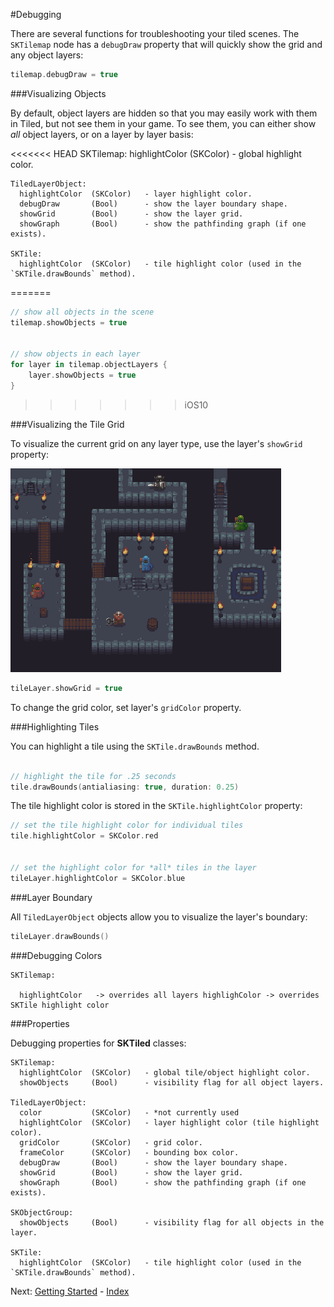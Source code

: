 #Debugging

There are several functions for troubleshooting your tiled scenes. The `SKTilemap` node has a `debugDraw` property that will quickly show the grid and any object layers:

```swift
tilemap.debugDraw = true
```



###Visualizing Objects

By default, object layers are hidden so that you may easily work with them in Tiled, but not see them in your game. To see them, you can either show *all* object layers, or on a layer by layer basis:


<<<<<<< HEAD
    SKTilemap:
      highlightColor  (SKColor)   - global highlight color.
      

    TiledLayerObject:
      highlightColor  (SKColor)   - layer highlight color. 
      debugDraw       (Bool)      - show the layer boundary shape.
      showGrid        (Bool)      - show the layer grid.  
      showGraph       (Bool)      - show the pathfinding graph (if one exists).

    SKTile:
      highlightColor  (SKColor)   - tile highlight color (used in the `SKTile.drawBounds` method).
=======
```swift
// show all objects in the scene
tilemap.showObjects = true


// show objects in each layer
for layer in tilemap.objectLayers {
    layer.showObjects = true
}
```
>>>>>>> iOS10

###Visualizing the Tile Grid

To visualize the current grid on any layer type, use the layer's `showGrid` property:


![Show Grid](../swift/img/showGrid.gif)


```swift
tileLayer.showGrid = true
```

To change the grid color, set layer's `gridColor` property.



###Highlighting Tiles

You can highlight a tile using the `SKTile.drawBounds` method. 

```swift

// highlight the tile for .25 seconds
tile.drawBounds(antialiasing: true, duration: 0.25)
```

The tile highlight color is stored in the `SKTile.highlightColor` property:

```swift
// set the tile highlight color for individual tiles
tile.highlightColor = SKColor.red


// set the highlight color for *all* tiles in the layer 
tileLayer.highlightColor = SKColor.blue
```

###Layer Boundary

All `TiledLayerObject` objects allow you to visualize the layer's boundary: 

```swift
tileLayer.drawBounds()
```


###Debugging Colors

    SKTilemap:

      highlightColor   -> overrides all layers highlighColor -> overrides SKTile highlight color

###Properties


Debugging properties for **SKTiled** classes:

    SKTilemap:
      highlightColor  (SKColor)   - global tile/object highlight color.
      showObjects     (Bool)      - visibility flag for all object layers.  
      
    TiledLayerObject:
      color           (SKColor)   - *not currently used
      highlightColor  (SKColor)   - layer highlight color (tile highlight color). 
      gridColor       (SKColor)   - grid color.
      frameColor      (SKColor)   - bounding box color.
      debugDraw       (Bool)      - show the layer boundary shape.
      showGrid        (Bool)      - show the layer grid.  
      showGraph       (Bool)      - show the pathfinding graph (if one exists).
    
    SKObjectGroup:
      showObjects     (Bool)      - visibility flag for all objects in the layer.
    
    SKTile:
      highlightColor  (SKColor)   - tile highlight color (used in the `SKTile.drawBounds` method).


Next: [Getting Started](getting-started.html) - [Index](Tutorial.html)
